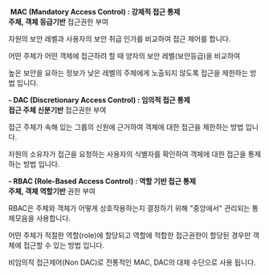  **MAC (Mandatory Access Control) : 강제적 접근 통제**  
**주체, 객체 등급기반** 접근권한 부여

자원의 보안 레벨과 사용자의 보안 취급 인가를 비교하여 접근 제어를 합니다.

어떤 주체가 어떤 객체에 접근하려 할 때 양자의 보안 레벨(보안등급)을 비교하여

높은 보안을 요하는 정보가 낮은 레벨의 주체에게 노출되지 않도록 접근을 제한하는 방법 입니다.

**- DAC (Discretionary Access Control) : 임의적 접근 통제**  
**접근 주체 신분기반** 접근권한 부여

접근 주체가 속해 있는 그룹의 신원에 근거하여 객체에 대한 접근을 제한하는 방법 입니다.

자원의 소유자가 접근을 요청하는 사용자의 식별자를 확인하여 객체에 대한 접근을 통제하는 방법 입니다.

**- RBAC (Role-Based Access Control) : 역할 기반 접근 통제**  
**주체, 객체 역할기반** 권한 부여

RBAC은 주체와 객체가 어떻게 상호작용하는지 결정하기 위해 "중앙에서" 관리되는 통제모음을 사용합니다.

어떤 주체가 적절한 역할(role)에 할당되고 역할에 적합한 접근권한이 할당된 경우만 객체에 접근할 수 있는 방법 입니다.

비임의적 접근제어(Non DAC)로 전통적인 MAC, DAC의 대체 수단으로 사용 됩니다.